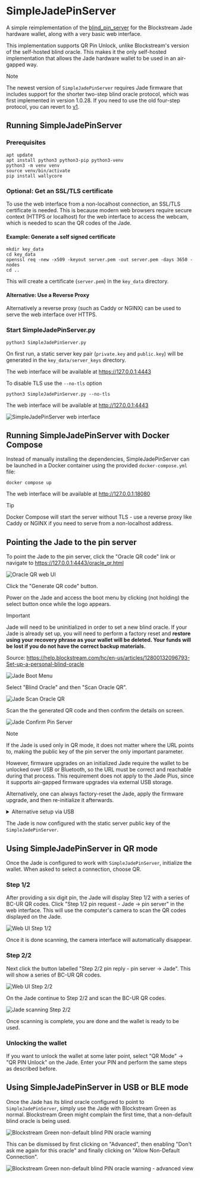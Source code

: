 SimpleJadePinServer
===================

A simple reimplementation of the [blind_pin_server](https://github.com/Blockstream/blind_pin_server) for the Blockstream Jade hardware wallet, along with a very basic web interface.

This implementation supports QR Pin Unlock, unlike Blockstream's version of the self-hosted blind oracle. This makes it the only self-hosted implementation that allows the Jade hardware wallet to be used in an air-gapped way.

> [!NOTE]
> The newest version of `SimpleJadePinServer` requires Jade firmware that includes support for the shorter two-step blind oracle protocol, which was first implemented in version 1.0.28. If you need to use the old four-step protocol, you can revert to [v1](https://github.com/Filiprogrammer/SimpleJadePinServer/tree/v1).

Running SimpleJadePinServer
---------------------------

### Prerequisites

```console
apt update
apt install python3 python3-pip python3-venv
python3 -m venv venv
source venv/bin/activate
pip install wallycore
```

### Optional: Get an SSL/TLS certificate

To use the web interface from a non-localhost connection, an SSL/TLS certificate is needed. This is because modern web browsers require secure context (HTTPS or localhost) for the web interface to access the webcam, which is needed to scan the QR codes of the Jade.

#### Example: Generate a self signed certificate

```console
mkdir key_data
cd key_data
openssl req -new -x509 -keyout server.pem -out server.pem -days 3650 -nodes
cd ..
```

This will create a certificate (`server.pem`) in the `key_data` directory.

#### Alternative: Use a Reverse Proxy

Alternatively a reverse proxy (such as Caddy or NGINX) can be used to serve the web interface over HTTPS.

### Start SimpleJadePinServer.py

```console
python3 SimpleJadePinServer.py
```

On first run, a static server key pair (`private.key` and `public.key`) will be generated in the `key_data/server_keys` directory.

The web interface will be available at https://127.0.0.1:4443

To disable TLS use the `--no-tls` option

```console
python3 SimpleJadePinServer.py --no-tls
```

The web interface will be available at http://127.0.0.1:4443

![SimpleJadePinServer web interface](docs/images/webui.png)

Running SimpleJadePinServer with Docker Compose
-----------------------------------------------

Instead of manually installing the dependencies, SimpleJadePinServer can be launched in a Docker container using the provided `docker-compose.yml` file:

```console
docker compose up
```

The web interface will be available at http://127.0.0.1:18080

> [!TIP]
> Docker Compose will start the server without TLS - use a reverse proxy like Caddy or NGINX if you need to serve from a non-localhost address.

Pointing the Jade to the pin server
-----------------------------------

To point the Jade to the pin server, click the "Oracle QR code" link or navigate to https://127.0.0.1:4443/oracle_qr.html

![Oracle QR web UI](docs/images/webui_oracle_qr.png)

Click the "Generate QR code" button.

Power on the Jade and access the boot menu by clicking (not holding) the select button once while the logo appears.

> [!IMPORTANT]
> Jade will need to be uninitialized in order to set a new blind oracle. If your Jade is already set up, you will need to perform a factory reset and **restore using your recovery phrase as your wallet will be deleted. Your funds will be lost if you do not have the correct backup materials.**
>
> Source: https://help.blockstream.com/hc/en-us/articles/12800132096793-Set-up-a-personal-blind-oracle

![Jade Boot Menu](docs/images/jade_boot_menu_blind_oracle.png)

Select "Blind Oracle" and then "Scan Oracle QR".

![Jade Scan Oracle QR](docs/images/jade_blind_oracle_scan_qr.png)

Scan the the generated QR code and then confirm the details on screen.

![Jade Confirm Pin Server](docs/images/jade_confirm_pin_server.png)

> [!NOTE]
> If the Jade is used only in QR mode, it does not matter where the URL points to, making the public key of the pin server the only important parameter.
>
> However, firmware upgrades on an initialized Jade require the wallet to be unlocked over USB or Bluetooth, so the URL must be correct and reachable during that process. This requirement does not apply to the Jade Plus, since it supports air-gapped firmware upgrades via external USB storage.
>
> Alternatively, one can always factory-reset the Jade, apply the firmware upgrade, and then re-initialize it afterwards.

<details>
<summary>Alternative setup via USB</summary>

An alternate way of pointing the Jade to a custom pin server is via a USB connection to a computer using the `set_jade_pinserver.py` script in the Jade repository.

```console
git clone https://github.com/Blockstream/Jade
cd Jade
python3 set_jade_pinserver.py --serialport <ENTERJADESERIALPORT> --set-pubkey path/to/SimpleJadePinServer/public.key --set-url http://127.0.0.1:8086
```
</details>

The Jade is now configured with the static server public key of the `SimpleJadePinServer`.

Using SimpleJadePinServer in QR mode
------------------------------------

Once the Jade is configured to work with `SimpleJadePinServer`, initialize the wallet. When asked to select a connection, choose QR.

### Step 1/2

After providing a six digit pin, the Jade will display Step 1/2 with a series of BC-UR QR codes. Click "Step 1/2 pin request - Jade &rarr; pin server" in the web interface. This will use the computer's camera to scan the QR codes displayed on the Jade.

![Web UI Step 1/2](docs/images/webui_step1.png)

Once it is done scanning, the camera interface will automatically disappear.

### Step 2/2

Next click the button labelled "Step 2/2 pin reply - pin server &rarr; Jade". This will show a series of BC-UR QR codes.

![Web UI Step 2/2](docs/images/webui_step2.png)

On the Jade continue to Step 2/2 and scan the BC-UR QR codes.

![Jade scanning Step 2/2](docs/images/jade_scanning_step2.png)

Once scanning is complete, you are done and the wallet is ready to be used.

### Unlocking the wallet

If you want to unlock the wallet at some later point, select "QR Mode" -> "QR PIN Unlock" on the Jade. Enter your PIN and perform the same steps as described before.

Using SimpleJadePinServer in USB or BLE mode
--------------------------------------------

Once the Jade has its blind oracle configured to point to `SimpleJadePinServer`, simply use the Jade with Blockstream Green as normal. Blockstream Green might complain the first time, that a non-default blind oracle is being used.

![Blockstream Green non-default blind PIN oracle warning](docs/images/green_non_default_oracle_warning.png)

This can be dismissed by first clicking on "Advanced", then enabling "Don't ask me again for this oracle" and finally clicking on "Allow Non-Default Connection".

![Blockstream Green non-default blind PIN oracle warning - advanced view](docs/images/green_non_default_oracle_warning_advanced.png)
